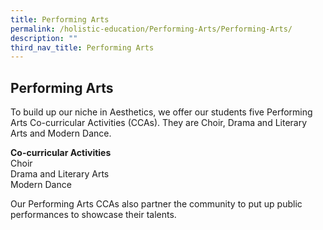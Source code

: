 ```yaml
---
title: Performing Arts
permalink: /holistic-education/Performing-Arts/Performing-Arts/
description: ""
third_nav_title: Performing Arts
---
```

## Performing Arts

To build up our niche in Aesthetics, we offer our students five Performing Arts Co-curricular Activities (CCAs). They are Choir, Drama and Literary Arts and Modern Dance.  
  

**Co-curricular Activities**
<br>Choir
<br>Drama and Literary Arts
<br>Modern Dance

  

Our Performing Arts CCAs also partner the community to put up public performances to showcase their talents.